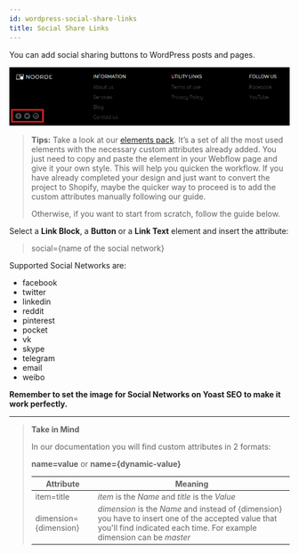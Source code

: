 ```yaml
---
id: wordpress-social-share-links
title: Social Share Links
---
```


You can add social sharing buttons to WordPress posts and pages.

![](assets/wordpress-social-share.png)

> **Tips:**
> Take a look at our [elements pack](https://preview.webflow.com/preview/webflow-to-shopify-elements?utm_medium=preview_link&utm_source=designer&utm_content=webflow-to-shopify-elements&preview=71280fc62c37d44b2222bbe7b9a3e953&mode=preview). It’s a set of all the most used elements with the necessary custom attributes already added. You just need to copy and paste the element in your Webflow page and give it your own style. This will help you quicken the workflow. If you have already completed your design and just want to convert the project to Shopify, maybe the quicker way to proceed is to add the custom attributes manually following our guide.
>
> Otherwise, if you want to start from scratch, follow the guide below.

Select a **Link Block**, a **Button** or a **Link Text** element and insert the attribute:

> social={name of the social network}

Supported Social Networks are:

- facebook
- twitter
- linkedin
- reddit
- pinterest
- pocket
- vk
- skype
- telegram
- email
- weibo

**Remember to set the image for Social Networks on Yoast SEO to make it work perfectly.**



--------
> **Take in Mind**
>
> In our documentation you will find custom attributes in 2 formats:
>
> **name=value** or **name={dynamic-value}**
>
>
> **Attribute**             | **Meaning** | 
> -------------             | --------------- |
> | item=title              | *item* is the *Name* and *title* is the *Value* |
> | dimension={dimension}   | *dimension* is the *Name* and instead of {dimension} you have to insert one of the accepted value that you'll find indicated each time. For example dimension can be *master*|